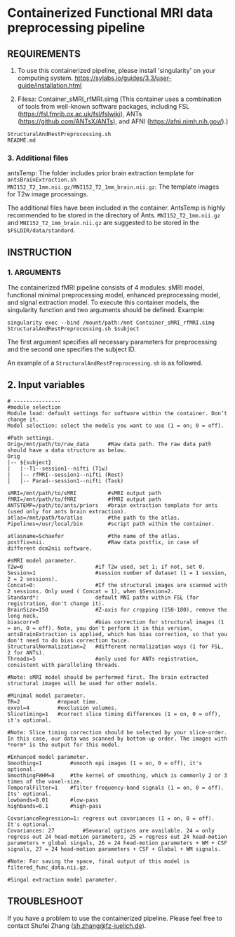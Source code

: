 # Containerized Functional MRI data preprocessing pipeline

## REQUIREMENTS

1. To use this containerized pipeline, please install 'singularity' on your computing system. https://sylabs.io/guides/3.3/user-guide/installation.html

2. Filesa: Container_sMRI_rfMRI.simg (This container uses a combination of tools from well-known software packages, including FSL (https://fsl.fmrib.ox.ac.uk/fsl/fslwiki), ANTs (https://github.com/ANTsX/ANTs), and AFNI (https://afni.nimh.nih.gov/).) 

```
StructuralAndRestPreprocessing.sh
README.md
```

### 3. Additional files

antsTemp: The folder includes prior brain extraction template for `antsBrainExtraction.sh
MNI152_T2_1mm.nii.gz/MNI152_T2_1mm_brain.nii.gz`: The template images for T2w image processings.

The additional files have been included in the container. AntsTemp is highly recommended to be stored in the directory of Ants. `MNI152_T2_1mm.nii.gz` and `MNI152_T2_1mm_brain.nii.gz` are suggested to be stored in the `$FSLDIR/data/standard`.


## INSTRUCTION

### 1. ARGUMENTS

The containerized fMRI pipeline consists of 4 modules: sMRI model, functional minimal preprocessing model, enhanced preprocessing model, and signal extraction model.
To execute this container models, the singularity function and two arguments should be defined.
Example:


    singularity exec --bind /mount/path:/mnt Container_sMRI_rfMRI.simg StructuralAndRestPreprocessing.sh $subject

The first argument specifies all necessary parameters for preprocessing and the second one specifies the subject ID.

An example of a `StructuralAndRestPreprocessing.sh` is as followed.

## 2. Input variables

    # ---------------
    #module selection
    Module load: default settings for software within the container. Don’t change it.
    Model selection: select the models you want to use (1 = on; 0 = off).

    #Path settings. 
    Orig=/mnt/path/to/raw_data      #Raw data path. The raw data path should have a data structure as below.
    Orig
    |-- ${subject}
    |   |--T1--session1--nifti (T1w) 
    |   |-- rfMRI--session1--nifti (Rest)
    |   |-- Parad--session1--nifti (Task)

    sMRI=/mnt/path/to/sMRI          #sMRI output path
    fMRI=/mnt/path/to/fMRI          #fMRI output path
    ANTSTEMP=/path/to/ants/priors   #brain extraction template for ants (used only for ants brain extraction).
    atlas=/mnt/path/to/atlas        #the path to the atlas.
    Pipelines=/usr/local/bin        #script path within the container.

    atlasname=Schaefer              #the name of the atlas.
    postfix=nii.                    #Raw data postfix, in case of different dcm2nii software.

    #sMRI model parameter.
    T2w=0                       #if T2w used, set 1; if not, set 0.
    Session=1                   #session number of dataset (1 = 1 session, 2 = 2 sessions).
    Concat=0:                   #If the structural images are scanned with 2 sessions. Only used ( Concat = 1), when $Session=2.
    Standard*:                  default MNI paths within FSL (for registration, don't change it).
    BrainSize=150               #Z-axis for cropping (150-180), remove the long neck.
    biascorr=0                  #bias correction for structural images (1 = on, 0 = off). Note, you don't perform it in this version, antsBrainExtraction is applied, which has bias correction, so that you don't need to do bias correction twice.
    StructuralNormalization=2   #different normalization ways (1 for FSL, 2 for ANTs).
    Threads=5                   #only used for ANTs registration, consistent with paralleling threads.

    #Note: sMRI model should be performed first. The brain extracted structural images will be used for other models.

    #Minimal model parameter. 
    TR=2            #repeat time.
    exvol=4         #exclusion volumes. 
    Slicetiming=1   #correct slice timing differences (1 = on, 0 = off), it's optional.

    #Note: Slice timing correction should be selected by your slice-order. In this case, our data was scanned by bottom-up order. The images with *norm* is the output for this model.

    #Enhanced model parameter. 
    Smoothing=1         #smooth epi images (1 = on, 0 = off), it's optional. 
    SmoothingFWHM=8     #the kernel of smoothing, which is commonly 2 or 3 times of the voxel-size. 
    TemporalFilter=1    #filter frequency-band signals (1 = on, 0 = off). Its' optional.
    lowbands=0.01       #low-pass
    highbands=0.1       #high-pass

    CovarianceRegression=1: regress out covariances (1 = on, 0 = off). It's optional.
    Covariances: 27         #Sevearal options are available. 24 = only regress out 24 head-motion parameters, 25 = regress out 24 head-motion parameters + global singals, 26 = 24 head-motion parameters + WM + CSF signals, 27 = 24 head-motion parameters + CSF + Global + WM signals.

    #Note: For saving the space, final output of this model is filtered_func_data.nii.gz. 

    #Singal extraction model parameter.


## TROUBLESHOOT

If you have a problem to use the containerized pipeline. Please feel free to contact Shufei Zhang (sh.zhang@fz-juelich.de).

